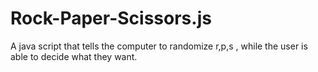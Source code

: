 # Rock-Paper-Scissors.js
A java script that tells the computer to randomize r,p,s , while the user is able to decide what they want.
